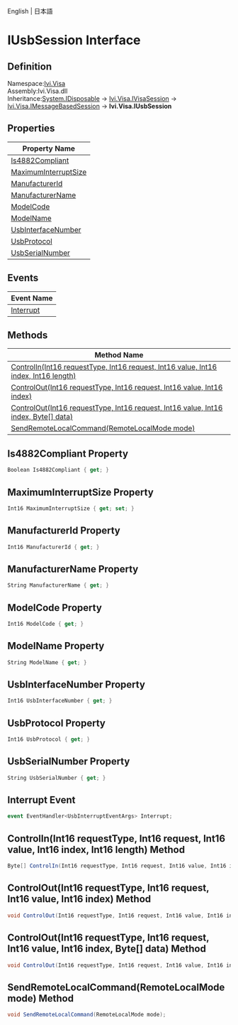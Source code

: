 English | 日本語

# IUsbSession Interface

## Definition
Namespace:[Ivi.Visa](../Visa.md)<BR>
Assembly:Ivi.Visa.dll<BR>
Inheritance:[System.IDisposable](https://learn.microsoft.com/en-us/dotnet/api/system.idisposable) -> [Ivi.Visa.IVisaSession](Ivi.Visa.IVisaSession.md) -> [Ivi.Visa.IMessageBasedSession](Ivi.Visa.IMessageBasedSession.md) -> **Ivi.Visa.IUsbSession**

## Properties

|Property Name|
|---|
|[Is4882Compliant](#Is4882Compliant-Property)|
|[MaximumInterruptSize](#MaximumInterruptSize-Property)|
|[ManufacturerId](#ManufacturerId-Property)|
|[ManufacturerName](#ManufacturerName-Property)|
|[ModelCode](#ModelCode-Property)|
|[ModelName](#ModelName-Property)|
|[UsbInterfaceNumber](#UsbInterfaceNumber-Property)|
|[UsbProtocol](#UsbProtocol-Property)|
|[UsbSerialNumber](#UsbSerialNumber-Property)|

## Events

|Event Name|
|---|
|[Interrupt](#Interrupt-Event)|

## Methods

|Method Name|
|---|
|[ControlIn(Int16 requestType, Int16 request, Int16 value, Int16 index, Int16 length)](#ControlInInt16-requestType-Int16-request-Int16-value-Int16-index-Int16-length-Method)|
|[ControlOut(Int16 requestType, Int16 request, Int16 value, Int16 index)](#ControlOutInt16-requestType-Int16-request-Int16-value-Int16-index-Method)|
|[ControlOut(Int16 requestType, Int16 request, Int16 value, Int16 index, Byte[] data)](#ControlOutInt16-requestType-Int16-request-Int16-value-Int16-index-Byte-data-Method)|
|[SendRemoteLocalCommand(RemoteLocalMode mode)](#SendRemoteLocalCommandRemoteLocalMode-mode-Method)|

## Is4882Compliant Property
```C#
Boolean Is4882Compliant { get; }
```
## MaximumInterruptSize Property
```C#
Int16 MaximumInterruptSize { get; set; }
```
## ManufacturerId Property
```C#
Int16 ManufacturerId { get; }
```
## ManufacturerName Property
```C#
String ManufacturerName { get; }
```
## ModelCode Property
```C#
Int16 ModelCode { get; }
```
## ModelName Property
```C#
String ModelName { get; }
```
## UsbInterfaceNumber Property
```C#
Int16 UsbInterfaceNumber { get; }
```
## UsbProtocol Property
```C#
Int16 UsbProtocol { get; }
```
## UsbSerialNumber Property
```C#
String UsbSerialNumber { get; }
```
## Interrupt Event
```C#
event EventHandler<UsbInterruptEventArgs> Interrupt;
```
## ControlIn(Int16 requestType, Int16 request, Int16 value, Int16 index, Int16 length) Method
```C#
Byte[] ControlIn(Int16 requestType, Int16 request, Int16 value, Int16 index, Int16 length);
```
## ControlOut(Int16 requestType, Int16 request, Int16 value, Int16 index) Method
```C#
void ControlOut(Int16 requestType, Int16 request, Int16 value, Int16 index);
```
## ControlOut(Int16 requestType, Int16 request, Int16 value, Int16 index, Byte[] data) Method
```C#
void ControlOut(Int16 requestType, Int16 request, Int16 value, Int16 index, Byte[] data);
```
## SendRemoteLocalCommand(RemoteLocalMode mode) Method
```C#
void SendRemoteLocalCommand(RemoteLocalMode mode);
```
